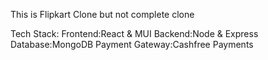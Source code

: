 This is Flipkart Clone but not complete clone

Tech Stack:
Frontend:React & MUI
Backend:Node & Express
Database:MongoDB
Payment Gateway:Cashfree Payments

